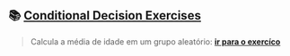 
## 📚 <a href="https://github.com/salvedojuliao/java_exercises/tree/main/Logica_de_Programacao_Inicio/src/section5_ConditionalDecision"> Conditional Decision Exercises </a>
> Calcula a média de idade em um grupo aleatório: <b><a href="https://github.com/salvedojuliao/java_exercises/blob/main/Logica_de_Programacao_Inicio/src/section5_ConditionalDecision/calcula_media_de_idade_em_um_grupo_aleatorio.java"> ir para o exercíco </a></b>
